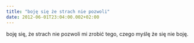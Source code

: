 ```yaml
---
title: "boję się że strach nie pozwoli"
date: 2012-06-01T23:04:00.002+02:00
---
```

boję się, że strach nie pozwoli mi zrobić tego, czego myślę że się nie boję.
